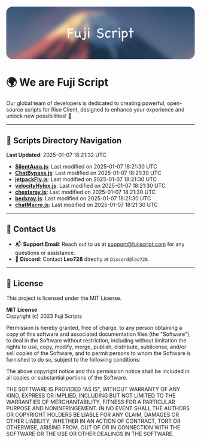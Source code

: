 ![Banner](.github/b.webp)

# 🌍 **We are Fuji Script**

Our global team of developers is dedicated to creating powerful, open-source scripts for Rise Client, designed to enhance your experience and unlock new possibilities! 🌟

---
<!-- SCRIPTS_NAVIGATION_START -->
## 📂 **Scripts Directory Navigation**

**Last Updated**: 2025-01-07 18:21:32 UTC

- **[SilentAura.js](scripts/SilentAura.js)**: Last modified on 2025-01-07 18:21:30 UTC
- **[ChatBypass.js](scripts/ChatBypass.js)**: Last modified on 2025-01-07 18:21:30 UTC
- **[jetpackFly.js](scripts/jetpackFly.js)**: Last modified on 2025-01-07 18:21:30 UTC
- **[velocityHylex.js](scripts/velocityHylex.js)**: Last modified on 2025-01-07 18:21:30 UTC
- **[chestxray.js](scripts/chestxray.js)**: Last modified on 2025-01-07 18:21:30 UTC
- **[bedxray.js](scripts/bedxray.js)**: Last modified on 2025-01-07 18:21:30 UTC
- **[chatMacro.js](scripts/chatMacro.js)**: Last modified on 2025-01-07 18:21:30 UTC

<!-- SCRIPTS_NAVIGATION_END -->

---

## 💬 **Contact Us**  
- 📬 **Support Email**: Reach out to us at [support@fujiscript.com](mailto:support@fujiscript.com) for any questions or assistance.  
- 💬 **Discord**: Contact **Leo728** directly at `Discord@leo728`.

---

## 📜 **License**

This project is licensed under the MIT License.  

**MIT License**  
Copyright (c) 2023 Fuji Scripts  

Permission is hereby granted, free of charge, to any person obtaining a copy of this software and associated documentation files (the "Software"), to deal in the Software without restriction, including without limitation the rights to use, copy, modify, merge, publish, distribute, sublicense, and/or sell copies of the Software, and to permit persons to whom the Software is furnished to do so, subject to the following conditions:  

The above copyright notice and this permission notice shall be included in all copies or substantial portions of the Software.  

THE SOFTWARE IS PROVIDED "AS IS", WITHOUT WARRANTY OF ANY KIND, EXPRESS OR IMPLIED, INCLUDING BUT NOT LIMITED TO THE WARRANTIES OF MERCHANTABILITY, FITNESS FOR A PARTICULAR PURPOSE AND NONINFRINGEMENT. IN NO EVENT SHALL THE AUTHORS OR COPYRIGHT HOLDERS BE LIABLE FOR ANY CLAIM, DAMAGES OR OTHER LIABILITY, WHETHER IN AN ACTION OF CONTRACT, TORT OR OTHERWISE, ARISING FROM, OUT OF OR IN CONNECTION WITH THE SOFTWARE OR THE USE OR OTHER DEALINGS IN THE SOFTWARE.  
